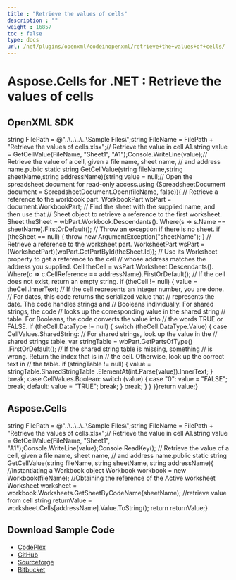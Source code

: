 ```yaml
---
title : "Retrieve the values of cells" 
description : "" 
weight : 16857 
toc : false
type: docs
url: /net/plugins/openxml/codeinopenxml/retrieve+the+values+of+cells/
---
```


# Aspose.Cells for .NET : Retrieve the values of cells


## OpenXML SDK

string FilePath = @"..\\..\\..\\..\\Sample Files\\";string FileName = FilePath + "Retrieve the values of cells.xlsx";// Retrieve the value in cell A1.string value = GetCellValue(FileName, "Sheet1", "A1");Console.WriteLine(value);// Retrieve the value of a cell, given a file name, sheet name, // and address name.public static string GetCellValue(string fileName,string sheetName,string addressName){string value = null;// Open the spreadsheet document for read-only access.using (SpreadsheetDocument document =    SpreadsheetDocument.Open(fileName, false)){    // Retrieve a reference to the workbook part.    WorkbookPart wbPart = document.WorkbookPart;    // Find the sheet with the supplied name, and then use that     // Sheet object to retrieve a reference to the first worksheet.    Sheet theSheet = wbPart.Workbook.Descendants<Sheet>().      Where(s => s.Name == sheetName).FirstOrDefault();    // Throw an exception if there is no sheet.    if (theSheet == null)    {        throw new ArgumentException("sheetName");    }    // Retrieve a reference to the worksheet part.    WorksheetPart wsPart =        (WorksheetPart)(wbPart.GetPartById(theSheet.Id));    // Use its Worksheet property to get a reference to the cell     // whose address matches the address you supplied.    Cell theCell = wsPart.Worksheet.Descendants<Cell>().      Where(c => c.CellReference == addressName).FirstOrDefault();    // If the cell does not exist, return an empty string.    if (theCell != null)    {        value = theCell.InnerText;        // If the cell represents an integer number, you are done.         // For dates, this code returns the serialized value that         // represents the date. The code handles strings and         // Booleans individually. For shared strings, the code         // looks up the corresponding value in the shared string         // table. For Booleans, the code converts the value into         // the words TRUE or FALSE.        if (theCell.DataType != null)        {            switch (theCell.DataType.Value)            {                case CellValues.SharedString:                    // For shared strings, look up the value in the                    // shared strings table.                    var stringTable =                        wbPart.GetPartsOfType<SharedStringTablePart>()                        .FirstOrDefault();                    // If the shared string table is missing, something                     // is wrong. Return the index that is in                    // the cell. Otherwise, look up the correct text in                     // the table.                    if (stringTable != null)                    {                        value =                            stringTable.SharedStringTable                            .ElementAt(int.Parse(value)).InnerText;                    }                    break;                case CellValues.Boolean:                    switch (value)                    {                        case "0":                            value = "FALSE";                            break;                        default:                            value = "TRUE";                            break;                    }                    break;            }        }    }}return value;}

## Aspose.Cells

string FilePath = @"..\\..\\..\\..\\Sample Files\\";string FileName = FilePath + "Retrieve the values of cells.xlsx";// Retrieve the value in cell A1.string value = GetCellValue(FileName, "Sheet1", "A1");Console.WriteLine(value);Console.ReadKey();    // Retrieve the value of a cell, given a file name, sheet name, // and address name.public static string GetCellValue(string fileName,    string sheetName,    string addressName){    //Instantiating a Workbook object    Workbook workbook = new Workbook(fileName);    //Obtaining the reference of the Active worksheet    Worksheet worksheet = workbook.Worksheets.GetSheetByCodeName(sheetName);    //retrieve value from cell    string returnValue = worksheet.Cells\[addressName\].Value.ToString();    return returnValue;}

## Download Sample Code

*   [CodePlex](https://asposeopenxml.codeplex.com/releases/view/616479)
*   [GitHub](https://github.com/aspose-cells/Aspose.Cells-for-.NET/releases/tag/AsposeCellsVsOpenXMLv1.1)
*   [Sourceforge](https://sourceforge.net/projects/asposeopenxml/files/Aspose.Cells%20Vs%20OpenXML/Retrieve%20the%20values%20of%20cells%20(Aspose.Cells).zip/download)
*   [Bitbucket](https://bitbucket.org/asposemarketplace/aspose-for-openxml/downloads/Retrieve%20the%20values%20of%20cells%20(Aspose.Cells).zip)

